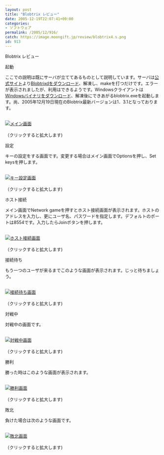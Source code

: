 ```yaml
---
layout: post
title: "Blobtrix レビュー"
date: 2005-12-19T22:07:41+09:00
categories:
- ソフトウェア
permalink: /2005/12/916/
catch: https://image.moongift.jp/review/blobtrix4.s.png
id: 913
---
```

Blobtrix レビュー  
<!--more-->

起動

  

ここでの説明は既にサーバが立ててあるものとして説明しています。サーバは[公式サイト](http://sepal.us/~blobtrix/index.php?lang=EN)より[Blobtrixdをダウンロード](http://sepal.us/~blobtrix/index.php?page=mirror&file=blobtrixd-1.3.1.tar.gz)、解凍し、makeを打つだけです。エラーが表示されましたが、利用はできるようです。Windowsクライアントは[Windowsバイナリをダウンロード](http://sepal.us/~blobtrix/index.php?page=mirror&file=blobtrix-1.3.1.zip)、解凍後にできあがるblobtrix.exeを起動します。尚、2005年12月19日現在のBlobtrix最新バージョンは1．3.1となっております。

  

[  
 ![メイン画面](https://image.moongift.jp/review/blobtrix1.s.png "メイン画面")  
](http://www.moongift.jp/media/review/blobtrix1.png)  
（クリックすると拡大します)

  

設定

  

キーの設定をする画面です。変更する場合はメイン画面でOptionsを押し、Set keysを押します。

  

[  
 ![キー設定画面](https://image.moongift.jp/review/blobtrix3.s.png "キー設定画面")  
](http://www.moongift.jp/media/review/blobtrix3.png)  
（クリックすると拡大します)

  

ホスト接続

  

メイン画面でNetwork gameを押すとホスト接続画面が表示されます。ホストのアドレスを入力し、更にユーザ名、パスワードを指定します。デフォルトのポートは8554です。入力したらJoinボタンを押します。

  

[  
 ![ホスト接続画面](https://image.moongift.jp/review/blobtrix2.s.png "ホスト接続画面")  
](http://www.moongift.jp/media/review/blobtrix2.png)  
（クリックすると拡大します)

  

接続待ち

  

もう一つのユーザが来るまでこのような画面が表示されます。じっと待ちましょう。

  

[  
 ![接続待ち画面](https://image.moongift.jp/review/blobtrix4.s.png "接続待ち画面")  
](http://www.moongift.jp/media/review/blobtrix4.png)  
（クリックすると拡大します)

  

対戦中

  

対戦中の画面です。

  

[  
 ![対戦中画面](https://image.moongift.jp/review/blobtrix5.s.png "対戦中画面")  
](http://www.moongift.jp/media/review/blobtrix5.png)  
（クリックすると拡大します)

  

勝利

  

勝った時はこのような画面が表示されます。

  

[  
 ![勝利画面](https://image.moongift.jp/review/blobtrix6.s.png "勝利画面")  
](http://www.moongift.jp/media/review/blobtrix6.png)  
（クリックすると拡大します)

  

敗北

  

負けた場合は次のような画面です。

  

[  
 ![敗北画面](https://image.moongift.jp/review/blobtrix7.s.png "敗北画面")  
](http://www.moongift.jp/media/review/blobtrix7.png)  
（クリックすると拡大します)

